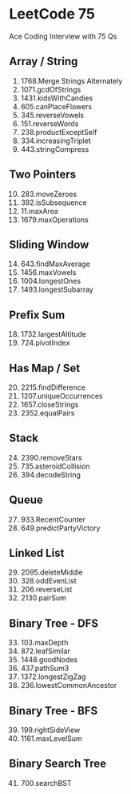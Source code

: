 # LeetCode 75

Ace Coding Interview with 75 Qs

## Array / String

1. 1768.Merge Strings Alternately
2. 1071.gcdOfStrings
3. 1431.kidsWithCandies
4. 605.canPlaceFlowers
5. 345.reverseVowels
6. 151.reverseWords
7. 238.productExceptSelf
8. 334.increasingTriplet
9. 443.stringCompress

## Two Pointers

10. 283.moveZeroes
11. 392.isSubsequence
12. 11.maxArea
13. 1679.maxOperations

## Sliding Window

14. 643.findMaxAverage
15. 1456.maxVowels
16. 1004.longestOnes
17. 1493.longestSubarray

## Prefix Sum

18. 1732.largestAltitude
19. 724.pivotIndex

## Has Map / Set

20. 2215.findDifference
21. 1207.uniqueOccurrences
22. 1657.closeStrings
23. 2352.equalPairs

## Stack

24. 2390.removeStars
25. 735.asteroidCollision
26. 394.decodeString

## Queue

27. 933.RecentCounter
28. 649.predictPartyVictory

## Linked List

29. 2095.deleteMiddle
30. 328.oddEvenList
31. 206.reverseList
32. 2130.pairSum

## Binary Tree - DFS

33. 103.maxDepth
34. 872.leafSimilar
35. 1448.goodNodes
36. 437.pathSum3
37. 1372.longestZigZag
38. 236.lowestCommonAncestor

## Binary Tree - BFS

39. 199.rightSideView
40. 1161.maxLevelSum

## Binary Search Tree

41. 700.searchBST
